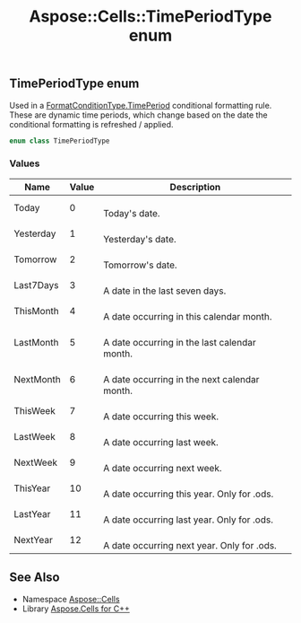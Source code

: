 ﻿---
title: Aspose::Cells::TimePeriodType enum
linktitle: TimePeriodType
second_title: Aspose.Cells for C++ API Reference
description: 'Aspose::Cells::TimePeriodType enum. Used in a FormatConditionType.TimePeriod conditional formatting rule. These are dynamic time periods, which change based on the date the conditional formatting is refreshed / applied in C++.'
type: docs
weight: 26200
url: /cpp/aspose.cells/timeperiodtype/
---
## TimePeriodType enum


Used in a [FormatConditionType.TimePeriod](../formatconditiontype/) conditional formatting rule. These are dynamic time periods, which change based on the date the conditional formatting is refreshed / applied.

```cpp
enum class TimePeriodType
```

### Values

| Name | Value | Description |
| --- | --- | --- |
| Today | 0 | <br>Today's date. |
| Yesterday | 1 | <br>Yesterday's date. |
| Tomorrow | 2 | <br>Tomorrow's date. |
| Last7Days | 3 | <br>A date in the last seven days. |
| ThisMonth | 4 | <br>A date occurring in this calendar month. |
| LastMonth | 5 | <br>A date occurring in the last calendar month. |
| NextMonth | 6 | <br>A date occurring in the next calendar month. |
| ThisWeek | 7 | <br>A date occurring this week. |
| LastWeek | 8 | <br>A date occurring last week. |
| NextWeek | 9 | <br>A date occurring next week. |
| ThisYear | 10 | <br>A date occurring this year. Only for .ods. |
| LastYear | 11 | <br>A date occurring last year. Only for .ods. |
| NextYear | 12 | <br>A date occurring next year. Only for .ods. |

## See Also

* Namespace [Aspose::Cells](../)
* Library [Aspose.Cells for C++](../../)
